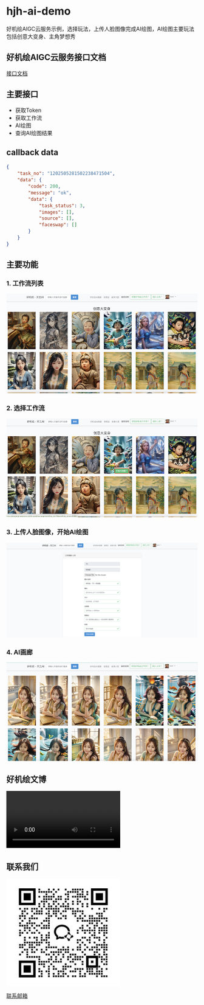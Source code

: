 # hjh-ai-demo

好机绘AIGC云服务示例，选择玩法，上传人脸图像完成AI绘图，AI绘图主要玩法包括创意大变身、主角梦想秀

## 好机绘AIGC云服务接口文档

[接口文档](https://cloud.wepromo.cn/openapi/index.html)

## 主要接口

* 获取Token
* 获取工作流
* AI绘图
* 查询AI绘图结果

## callback data
```json
{
	"task_no": "1202505281502238471504",
	"data": {
        "code": 200,
        "message": "ok",
        "data": {
		    "task_status": 3,
		    "images": [],
		    "source": [],
		    "faceswap": []
        }
	}
}
```

## 主要功能

### 1. 工作流列表

![](docs/2.png)

### 2. 选择工作流

![](docs/3.png)

### 3. 上传人脸图像，开始AI绘图

![](docs/WX20250529-155434@2x.png)

### 4. AI画廊

![](docs/1.png)

## 好机绘文博

![Watch the video](https://ai.wepromo.cn/images/announcement_image/844a870837301c4395bf1bb5a970fffa1741663274.mp4)

## 联系我们

<img src="docs/WX20250529-163541@2x.png" width="300px" alt="企业微信" align=center />

[联系邮箱](mailto:xitongtongzhi@ai-space.net)